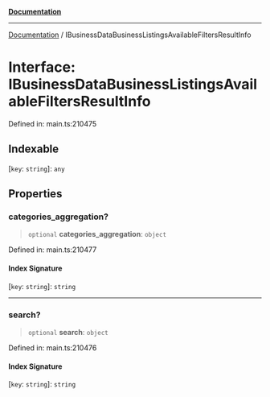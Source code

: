 [**Documentation**](../README.md)

***

[Documentation](../README.md) / IBusinessDataBusinessListingsAvailableFiltersResultInfo

# Interface: IBusinessDataBusinessListingsAvailableFiltersResultInfo

Defined in: main.ts:210475

## Indexable

\[`key`: `string`\]: `any`

## Properties

### categories\_aggregation?

> `optional` **categories\_aggregation**: `object`

Defined in: main.ts:210477

#### Index Signature

\[`key`: `string`\]: `string`

***

### search?

> `optional` **search**: `object`

Defined in: main.ts:210476

#### Index Signature

\[`key`: `string`\]: `string`
